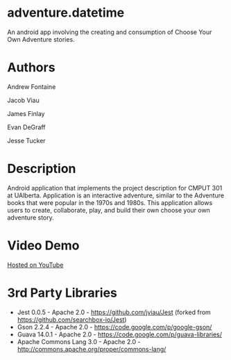 adventure.datetime
==================
An android app involving the creating and consumption of Choose Your Own 
Adventure stories.

Authors
=======
Andrew Fontaine

Jacob Viau

James Finlay

Evan DeGraff

Jesse Tucker

Description
===========
Android application that implements the project description for CMPUT 301 at
UAlberta. Application is an interactive adventure, similar to the Adventure
books that were popular in the 1970s and 1980s. This application allows users
to create, collaborate, play, and build their own choose your own adventure
story.

Video Demo
==========
[Hosted on YouTube](http://youtu.be/UMYEitlot9o)

3rd Party Libraries
===================
 - Jest 0.0.5 - Apache 2.0 - https://github.com/jviau/Jest (forked from https://github.com/searchbox-io/Jest)
 - Gson 2.2.4 - Apache 2.0 - https://code.google.com/p/google-gson/
 - Guava 14.0.1 - Apache 2.0 - https://code.google.com/p/guava-libraries/
 - Apache Commons Lang 3.0 - Apache 2.0 - http://commons.apache.org/proper/commons-lang/
